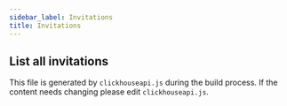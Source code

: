 ```yaml
---
sidebar_label: Invitations
title: Invitations
---
```


## List all invitations

This file is generated by `clickhouseapi.js` during the build process.  If the 
content needs changing please edit `clickhouseapi.js`.
